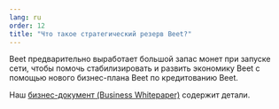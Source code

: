 ```yaml
---
lang: ru
order: 12
title: "Что такое стратегический резерв Beet?"
---
```


Beet предварительно выработает большой запас монет при запуске сети, чтобы помочь стабилизировать и развить экономику Beet с помощью нового бизнес-плана Beet по кредитованию Beet.

Наш [бизнес-документ (Business Whitepaper)](https://www.beet.net/assets/Beet-Business-Whitepaper-2021-02-09-v1.0.pdf) содержит детали.
